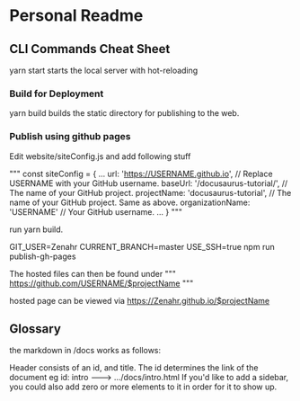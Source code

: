 # Personal Readme

## CLI Commands Cheat Sheet

yarn start
starts the local server with hot-reloading

### Build for Deployment

yarn build
builds the static directory for publishing to the web.

### Publish using github pages

Edit website/siteConfig.js and add following stuff

"""
const siteConfig = {
  ...
  url: 'https://USERNAME.github.io', // Replace USERNAME with your GitHub username.
  baseUrl: '/docusaurus-tutorial/', // The name of your GitHub project.
  projectName: 'docusaurus-tutorial',  // The name of your GitHub project. Same as above.
  organizationName: 'USERNAME' // Your GitHub username.
  ...
}
"""

run yarn build.

GIT_USER=Zenahr CURRENT_BRANCH=master USE_SSH=true npm run publish-gh-pages

The hosted files can then be found under
"""
https://github.com/USERNAME/$projectName
"""

hosted page can be viewed via
https://Zenahr.github.io/$projectName

## Glossary


the markdown in /docs works as follows:

Header consists of an id, and title.
The id determines the link of the document eg id: intro ---> .../docs/intro.html
If you'd like to add a sidebar, you could also add zero or more elements to it in order for it to show up.